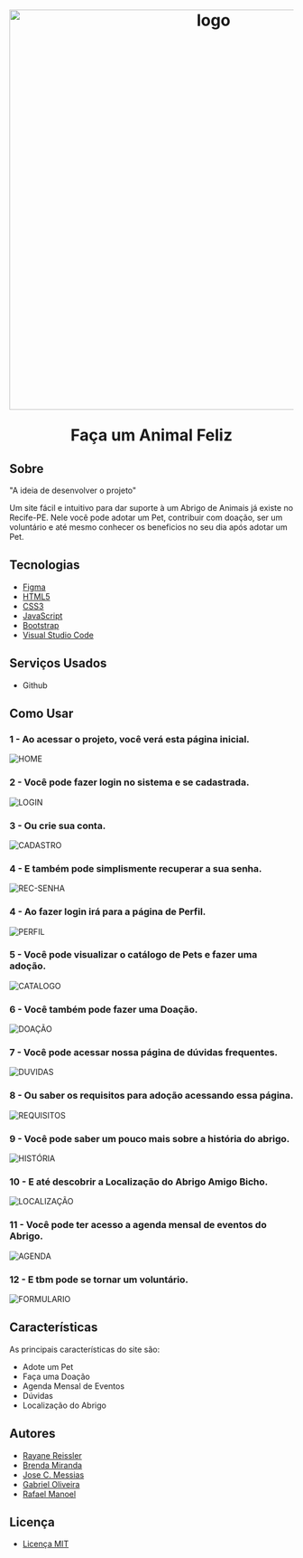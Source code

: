 <h1 align="center">
  <img width="708" alt="logo" src="https://github.com/AmigoBicho/Projeto-Amigo-Bicho/assets/104660308/f72d6271-ce7f-4b3d-a138-7cbdd399376d">
  <p>Faça um Animal Feliz</p>
</h1>

## Sobre

"A ideia de desenvolver o projeto"

Um site fácil e intuitivo para dar suporte à um Abrigo de Animais já existe no Recife-PE.
Nele você pode adotar um Pet, contribuir com doação, ser um voluntário e até mesmo conhecer os beneficios no seu dia após adotar um Pet.

## Tecnologias

- [Figma](https://www.figma.com)
- [HTML5](https://developer.mozilla.org/pt-BR/docs/Web/HTML)
- [CSS3](https://developer.mozilla.org/pt-BR/docs/Web/CSS)
- [JavaScript](https://developer.mozilla.org/pt-BR/docs/Web/JavaScript)
- [Bootstrap](https://getbootstrap.com)
- [Visual Studio Code](https://code.visualstudio.com)

## Serviços Usados

- Github

## Como Usar

### 1 - Ao acessar o projeto, você verá esta página inicial.
![HOME](https://github.com/AmigoBicho/Projeto-Amigo-Bicho/assets/104660308/50cb7e9c-e69b-4003-b760-15caa971ef43)

### 2 - Você pode fazer login no sistema e se cadastrada.
![LOGIN](https://github.com/AmigoBicho/Projeto-Amigo-Bicho/assets/104660308/c30b1c85-a62f-4466-a047-da89428b988a)

### 3 - Ou crie sua conta.
![CADASTRO](https://github.com/AmigoBicho/Projeto-Amigo-Bicho/assets/104660308/0e0be817-d2eb-4375-81d8-9c37cec85582)

### 4 - E também pode simplismente recuperar a sua senha.
![REC-SENHA](https://github.com/AmigoBicho/Projeto-Amigo-Bicho/assets/104660308/639d276b-91dd-44fa-ac03-b02394ff3c60)

### 4 - Ao fazer login irá para a página de Perfil.
![PERFIL](https://github.com/AmigoBicho/Projeto-Amigo-Bicho/assets/104660308/a24484da-6ba8-427f-8d55-71923668f8b7)

### 5 - Você pode visualizar o catálogo de Pets e fazer uma adoção.
![CATALOGO](https://github.com/AmigoBicho/Projeto-Amigo-Bicho/assets/104660308/68d8bb43-1972-426c-bee2-6bf1bb577fd5)

### 6 - Você também pode fazer uma Doação.
![DOAÇÃO](https://github.com/AmigoBicho/Projeto-Amigo-Bicho/assets/104660308/ae4ad86c-a99f-458d-8610-bbab5abdfb67)

### 7 - Você pode acessar nossa página de dúvidas frequentes. 
![DUVIDAS](https://github.com/AmigoBicho/Projeto-Amigo-Bicho/assets/104660308/82f6f152-bc1f-4307-9fb6-850345b0230f)

### 8 - Ou saber os requisitos para adoção acessando essa página. 
![REQUISITOS](https://github.com/AmigoBicho/Projeto-Amigo-Bicho/assets/104660308/ccf736df-97ed-455d-8965-8e8b40d55b4a)

### 9 - Você pode saber um pouco mais sobre a história do abrigo.
![HISTÓRIA](https://github.com/AmigoBicho/Projeto-Amigo-Bicho/assets/104660308/2bbe18b1-209f-4716-8f0c-3073ed990b72)

### 10 - E até descobrir a Localização do Abrigo Amigo Bicho.
![LOCALIZAÇÃO](https://github.com/AmigoBicho/Projeto-Amigo-Bicho/assets/104660308/487d9678-573d-4ee6-9020-5cebba439254)

### 11 - Você pode ter acesso a agenda mensal de eventos do Abrigo.
![AGENDA](https://github.com/AmigoBicho/Projeto-Amigo-Bicho/assets/104660308/f76d9196-61b6-4005-8588-a417d167dbbe)

### 12 - E tbm pode se tornar um voluntário.
![FORMULARIO](https://github.com/AmigoBicho/Projeto-Amigo-Bicho/assets/104660308/a7849b6d-cfbd-4406-99b9-8306de78f2ca)

## Características 

As principais características do site são:
- Adote um Pet
- Faça uma Doação
- Agenda Mensal de Eventos 
- Dúvidas
- Localização do Abrigo

## Autores

- [Rayane Reissler](https://github.com/rayanereissler)
- [Brenda Miranda](https://github.com/brensmiranda)
- [Jose C. Messias](https://github.com/JoseCMessias)
- [Gabriel Oliveira](https://github.com/Gabrieira)
- [Rafael Manoel](https://github.com/faelsi)

## Licença

- [Licença MIT](https://github.com/AmigoBicho/Projeto-Amigo-Bicho/blob/main/LICENSE)





